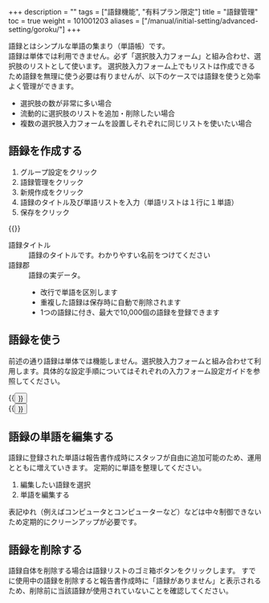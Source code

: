 +++
description = ""
tags = ["語録機能", "有料プラン限定"]
title = "語録管理"
toc = true
weight = 101001203
aliases = ["/manual/initial-setting/advanced-setting/goroku/"]
+++

語録とはシンプルな単語の集まり（単語帳）です。  
語録は単体では利用できません。必ず「選択肢入力フォーム」と組み合わせ、選択肢のリストとして使います。
選択肢入力フォーム上でもリストは作成できるため語録を無理に使う必要は有りませんが、以下のケースでは語録を使うと効率よく管理ができます。

- 選択肢の数が非常に多い場合
- 流動的に選択肢のリストを追加・削除したい場合
- 複数の選択肢入力フォームを設置しそれぞれに同じリストを使いたい場合


## 語録を作成する

1. グループ設定をクリック
1. 語録管理をクリック
1. 新規作成をクリック
1. 語録のタイトル及び単語リストを入力（単語リストは１行に１単語）
1. 保存をクリック

{{<appscreen filename="make-word-list" title="語録の作成" >}}

<dl class="basic">
  <dt>語録タイトル</dt>
  <dd>語録のタイトルです。わかりやすい名前をつけてください</dd>
  <dt>語録郡</dt>
  <dd>語録の実データ。<br><ul><li>改行で単語を区別します</li><li>重複した語録は保存時に自動で削除されます</li><li>1つの語録に付き、最大で10,000個の語録を登録できます</li></ul></dd>
</dl>


## 語録を使う

前述の通り語録は単体では機能しません。選択肢入力フォームと組み合わせて利用します。具体的な設定手順についてはそれぞれの入力フォーム設定ガイドを参照してください。


<div class="row justify-content-center mt-5">
<div class="col-sm-16 col-md-8">{{<button "/docs/manual/initial-setting/template/select/" "選択肢入力フォーム（単）">}}</div>
<div class="col-sm-16 col-md-8">{{<button "/docs/manual/initial-setting/template/select2/" "選択肢入力フォーム（複）">}}</div>
</div>

## 語録の単語を編集する

語録に登録された単語は報告書作成時にスタッフが自由に追加可能のため、運用とともに増えていきます。
定期的に単語を整理してください。

1. 編集したい語録を選択
1. 単語を編集する

表記ゆれ（例えばコンピュータとコンピューターなど）などは中々制御できないため定期的にクリーンアップが必要です。

## 語録を削除する

語録自体を削除する場合は語録リストのゴミ箱ボタンをクリックします。
すでに使用中の語録を削除すると報告書作成時に「語録がありません」と表示されるため、削除前に当該語録が使用されていないことを確認してください。